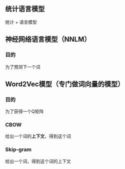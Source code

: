## 统计语言模型

统计 + 语言模型

## 神经网络语言模型（NNLM）
### 目的
为了预测下一个词


## Word2Vec模型（专门做词向量的模型）
### 目的
为了获得一个Q矩阵
### CBOW
给出一个词的**上下文**，得到这个词

### Skip-gram
给出一个词，得到这个词的上下文
